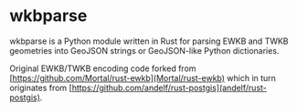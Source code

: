 # wkbparse

wkbparse is a Python module written in Rust for parsing EWKB and TWKB geometries into GeoJSON strings or GeoJSON-like Python dictionaries.


Original EWKB/TWKB encoding code forked from [https://github.com/Mortal/rust-ewkb](Mortal/rust-ewkb) which in turn originates from [https://github.com/andelf/rust-postgis](andelf/rust-postgis).


